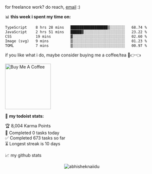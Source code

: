 for freelance work? do reach, [email](mailto:abhishknads.work@gmail.com) :)

📊 **this week i spent my time on:**
<!--START_SECTION:waka-->

```txt
TypeScript    8 hrs 28 mins   █████████████████▒░░░░░░░   68.74 %
JavaScript    2 hrs 51 mins   █████▓░░░░░░░░░░░░░░░░░░░   23.22 %
CSS           19 mins         ▓░░░░░░░░░░░░░░░░░░░░░░░░   02.60 %
Image (svg)   9 mins          ▒░░░░░░░░░░░░░░░░░░░░░░░░   01.23 %
TOML          7 mins          ▒░░░░░░░░░░░░░░░░░░░░░░░░   00.97 %
```

<!--END_SECTION:waka-->

if you like what i do, maybe consider buying me a coffee/tea 🥺👉👈

<a href="https://www.buymeacoffee.com/abhisheknaiidu" target="_blank"><img src="https://cdn.buymeacoffee.com/buttons/v2/default-red.png" alt="Buy Me A Coffee" width="150" ></a>

🚧 **my todoist stats:**
<!-- TODO-IST:START -->
🏆  8,004 Karma Points           
🌸  Completed 0 tasks today           
✅  Completed 673 tasks so far           
⏳  Longest streak is 10 days
<!-- TODO-IST:END -->


📈 my github stats

<p align="center"> <img src="https://github-readme-stats.vercel.app/api?username=abhisheknaiidu&show_icons=true&theme=gotham" alt="abhisheknaiidu" />





